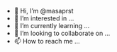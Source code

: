 - 👋 Hi, I’m @masaprst
- 👀 I’m interested in ...
- 🌱 I’m currently learning ...
- 💞️ I’m looking to collaborate on ...
- 📫 How to reach me ...

<!---
masaprst/masaprst is a ✨ special ✨ repository because its `README.md` (this file) appears on your GitHub profile.
You can click the Preview link to take a look at your changes.
--->
